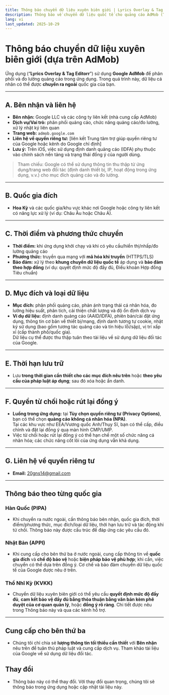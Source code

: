 ```yaml
---
title: Thông báo chuyển dữ liệu xuyên biên giới | Lyrics Overlay & Tag Editorr
description: Thông báo về chuyển dữ liệu quốc tế cho quảng cáo AdMob (Tiếng Việt)
lang: vi
last_updated: 2025-10-29
---
```


# Thông báo chuyển dữ liệu xuyên biên giới (dựa trên AdMob)

Ứng dụng (“**Lyrics Overlay & Tag Editorr**”) sử dụng **Google AdMob** để phân phối và đo lường quảng cáo trong ứng dụng. Trong quá trình này, dữ liệu cá nhân có thể được **chuyển ra ngoài** quốc gia của bạn.

---

## A. Bên nhận và liên hệ
- **Bên nhận:** Google LLC và các công ty liên kết (nhà cung cấp AdMob)  
- **Dịch vụ/Vai trò:** phân phối quảng cáo, chức năng quảng cáo/đo lường, xử lý nhật ký liên quan  
- **Trang web:** `admob.google.com`  
- **Liên hệ về quyền riêng tư:** [liên kết Trung tâm trợ giúp quyền riêng tư của Google hoặc kênh do Google chỉ định]  
- **Lưu ý:** Trên iOS, việc sử dụng định danh quảng cáo (IDFA) phụ thuộc vào chính sách nền tảng và trạng thái đồng ý của người dùng.

> Tham chiếu: Google có thể sử dụng thông tin thu thập từ ứng dụng/trang web đối tác (định danh thiết bị, IP, hoạt động trong ứng dụng, v.v.) cho mục đích quảng cáo và đo lường.

---

## B. Quốc gia đích
- **Hoa Kỳ** và các quốc gia/khu vực khác nơi Google hoặc công ty liên kết có năng lực xử lý (ví dụ: Châu Âu hoặc Châu Á).

---

## C. Thời điểm và phương thức chuyển
- **Thời điểm:** khi ứng dụng khởi chạy và khi có yêu cầu/hiển thị/nhấp/đo lường quảng cáo  
- **Phương thức:** truyền qua mạng với **mã hóa khi truyền** (HTTPS/TLS)  
- **Bảo đảm:** xử lý theo **khung chuyển dữ liệu quốc tế** áp dụng và **bảo đảm theo hợp đồng** (ví dụ: quyết định mức độ đầy đủ, Điều khoản Hợp đồng Tiêu chuẩn)

---

## D. Mục đích và loại dữ liệu
- **Mục đích:** phân phối quảng cáo, phản ánh trạng thái cá nhân hóa, đo lường hiệu suất, phân tích, cải thiện chất lượng và độ ổn định dịch vụ  
- **Ví dụ dữ liệu:** định danh quảng cáo (AAID/IDFA), phiên bản/cài đặt ứng dụng, thông tin cơ bản về thiết bị/mạng, định danh tương tự cookie, nhật ký sử dụng (bao gồm tương tác quảng cáo và tín hiệu lỗi/sập), vị trí xấp xỉ (cấp thành phố/quốc gia).  
  Dữ liệu cụ thể được thu thập tuân theo tài liệu về sử dụng dữ liệu đối tác của Google.

---

## E. Thời hạn lưu trữ
- Lưu **trong thời gian cần thiết cho các mục đích nêu trên** hoặc **theo yêu cầu của pháp luật áp dụng**; sau đó xóa hoặc ẩn danh.

---

## F. Quyền từ chối hoặc rút lại đồng ý
- **Luồng trong ứng dụng:** tại **Tùy chọn quyền riêng tư (Privacy Options)**, bạn có thể chọn **quảng cáo không cá nhân hóa (NPA)**.  
  Tại các khu vực như EEA/Vương quốc Anh/Thụy Sĩ, bạn có thể cấp, điều chỉnh và đặt lại đồng ý qua màn hình CMP/UMP.  
- Việc từ chối hoặc rút lại đồng ý có thể hạn chế một số chức năng cá nhân hóa; các chức năng cốt lõi của ứng dụng vẫn khả dụng.

---

## G. Liên hệ về quyền riêng tư
- **Email:** 20gns14@gmail.com

---

## Thông báo theo từng quốc gia

### Hàn Quốc (PIPA)
- Khi chuyển ra nước ngoài, cần thông báo bên nhận, quốc gia đích, thời điểm/phương thức, mục đích/loại dữ liệu, thời hạn lưu trữ và tác động khi từ chối. Thông báo này được cấu trúc để đáp ứng các yêu cầu đó.

### Nhật Bản (APPI)
- Khi cung cấp cho bên thứ ba ở nước ngoài, cung cấp thông tin về **quốc gia đích** và **chế độ bảo vệ** hoặc **biện pháp bảo vệ phù hợp**; khi cần, việc chuyển có thể dựa trên đồng ý. Cơ chế và bảo đảm chuyển dữ liệu quốc tế của Google được nêu ở trên.

### Thổ Nhĩ Kỳ (KVKK)
- Chuyển dữ liệu xuyên biên giới có thể yêu cầu **quyết định mức độ đầy đủ**, **cam kết bảo vệ đầy đủ bằng thỏa thuận bằng văn bản kèm phê duyệt của cơ quan quản lý**, hoặc **đồng ý rõ ràng**. Chi tiết được nêu trong Thông báo này và qua các kênh hỗ trợ.

---

## Cung cấp cho bên thứ ba
- Chúng tôi chỉ chia sẻ **lượng thông tin tối thiểu cần thiết** với **Bên nhận** nêu trên để tuân thủ pháp luật và cung cấp dịch vụ. Tham khảo tài liệu của Google về sử dụng dữ liệu đối tác.

## Thay đổi
- Thông báo này có thể thay đổi. Với thay đổi quan trọng, chúng tôi sẽ thông báo trong ứng dụng hoặc cập nhật tài liệu này.
